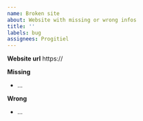 ```yaml
---
name: Broken site
about: Website with missing or wrong infos
title: ''
labels: bug
assignees: Progitiel
---
```


**Website url**
https://

**Missing**

-   ...

**Wrong**

-   ...
